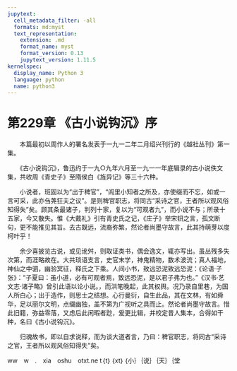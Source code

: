 ```yaml
---
jupytext:
  cell_metadata_filter: -all
  formats: md:myst
  text_representation:
    extension: .md
    format_name: myst
    format_version: 0.13
    jupytext_version: 1.11.5
kernelspec:
  display_name: Python 3
  language: python
  name: python3
---
```

# 第229章  《古小说钩沉》序 

　　本篇最初以周作人的署名发表于一九一二年二月绍兴刊行的《越社丛刊》第一集。 

　　《古小说钩沉》，鲁迅约于一九○九年六月至一九一一年底辑录的古小说佚文集，共收周《青史子》至隋侯白《旌异记》等三十六种。 

　　小说者，班固以为“出于稗官”，“闾里小知者之所及，亦使缀而不忘，如或一言可采，此亦刍荛狂夫之议”。是则稗官职志，将同古“采诗之官，王者所以观风俗知得失”矣。顾其条最诸子，判列十家，复以为“可观者九”，而小说不与；所录十五家，今又散失。惟《大戴礼》引有青史氏之记，《庄子》举宋钘之言，孤文断句，更不能推见其旨。去古既远，流裔弥繁，然论者尚墨守故言，此其持萌芽以度柯叶乎！ 

　　余少喜披览古说，或见讹舛，则取证类书，偶会逸文，辄亦写出。虽丛残多失次第，而涯略故在。大共琐语支言，史官末学，神鬼精物，数术波流；真人福地，神仙之中驷，幽验冥征，释氏之下乘。人间小书，致远恐泥致远恐泥：《论语·子张》：“子夏曰：虽小道，必有可观者焉，致远恐泥，是以君子弗为也。”《汉书·艺文志·诸子略》曾引此语以论小说。，而洪笔晚起，此其权舆。况乃录自里巷，为国人所白心；出于造作，则思士之结想。心行曼衍，自生此品，其在文林，有如舜华，足以丽尔文明，点缀幽独，盖不第为广视听之具而止。然论者尚墨守故言。惜此旧籍，弥益零落，又虑后此闲暇者尟，爰更比辑，并校定昔人集本，合得如干种，名曰《古小说钩沉》。 

　　归魂故书，即以自求说释，而为谈大道者言，乃曰：稗官职志，将同古“采诗之官，王者所以观风俗知得失”矣。 

ww　w　.　xia　oshu　otxt.ne t｛t｝｛xt｝｛小｝｛说｝｛天｝｛堂 

